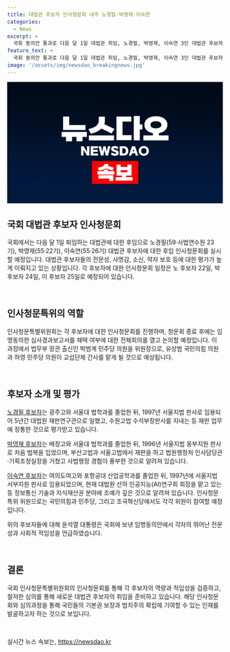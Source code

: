 ```yaml
---
title: 대법관 후보자 인사청문회 내주 노경필·박영재·이숙연
categories:
  - News
excerpt: >
  국회 동의안 통과로 다음 달 1일 대법관 취임, 노경필, 박영재, 이숙연 3인 대법관 후보자에 대한 청문회 실시 계획, 법무부 장관 출신인 박범계 민주당 의원을 위원장으로 하는 청문특위 위원 명단, 후보자들의 경력과 강점, 윤석열 대통령의 후보자 지명 사유 등을 소개한다. 청문회 일정과 후보자들의 전문성, 사명감, 소신, 약자 보호 등에 대한 높은 평가를 강조하여 클릭율을 높일 수 있도록 작성해야 할 것 같아.
feature_text: >
  국회 동의안 통과로 다음 달 1일 대법관 취임, 노경필, 박영재, 이숙연 3인 대법관 후보자에 대한 청문회 실시 계획, 법무부 장관 출신인 박범계 민주당 의원을 위원장으로 하는 청문특위 위원 명단, 후보자들의 경력과 강점, 윤석열 대통령의 후보자 지명 사유 등을 소개한다. 청문회 일정과 후보자들의 전문성, 사명감, 소신, 약자 보호 등에 대한 높은 평가를 강조하여 클릭율을 높일 수 있도록 작성해야 할 것 같아.
image: '/assets/img/newsdao_breakingnews.jpg'
---
```


<p><img src="/assets/img/newsdao_breakingnews.jpg" alt="ranknews 속보" /></p>

<h2 data-ke-size="size26">국회 대법관 후보자 인사청문회</h2>

<p>국회에서는 다음 달 1일 퇴임하는 대법관에 대한 후임으로 노경필(59·사법연수원 23기), 박영재(55·22기), 이숙연(55·26기) 대법관 후보자에 대한 후임 인사청문회를 실시할 예정입니다. 대법관 후보자들의 전문성, 사명감, 소신, 약자 보호 등에 대한 평가가 높게 이뤄지고 있는 상황입니다. 각 후보자에 대한 인사청문회 일정은 노 후보자 22일, 박 후보자 24일, 이 후보자 25일로 예정되어 있습니다.</p>

<p data-ke-size="size16">&nbsp;</p>

<h2 data-ke-size="size24">인사청문특위의 역할</h2>

<p>인사청문특별위원회는 각 후보자에 대한 인사청문회를 진행하며, 청문회 종료 후에는 임명동의한 심사경과보고서를 채택 여부에 대한 전체회의를 열고 논의할 예정입니다. 이 과정에서 법무부 장관 출신인 박범계 민주당 의원을 위원장으로, 유상범 국민의힘 의원과 허영 민주당 의원이 교섭단체 간사를 맡게 될 것으로 예상됩니다.</p>

<p data-ke-size="size16">&nbsp;</p>

<h2 data-ke-size="size24">후보자 소개 및 평가</h2>

<p><u>노경필 후보자</u>는 광주고와 서울대 법학과를 졸업한 뒤, 1997년 서울지법 판사로 임용되어 5년간 대법원 재판연구관으로 일했고, 수원고법 수석부장판사를 지내는 등 재판 업무에 정통한 것으로 평가받고 있습니다.</p>

<p><u>박영재 후보자</u>는 배정고와 서울대 법학과를 졸업한 뒤, 1996년 서울지법 동부지원 판사로 처음 법복을 입었으며, 부산고법과 서울고법에서 재판을 하고 법원행정처 인사담당관·기획조정실장을 거쳤고 사법행정 경험이 풍부한 것으로 알려져 있습니다.</p>

<p><u>이숙연 후보자</u>는 여의도여고와 포항공대 산업공학과를 졸업한 뒤, 1997년에 서울지법 서부지원 판사로 임용되었으며, 현재 대법원 산하 인공지능(AI)연구회 회장을 맡고 있는 등 정보통신 기술과 지식재산권 분야에 조예가 깊은 것으로 알려져 있습니다. 인사청문특위 위원으로는 국민의힘과 민주당, 그리고 조국혁신당에서도 각각 위원이 참여할 예정입니다.</p>

<p>위의 후보자들에 대해 윤석열 대통령은 국회에 보낸 임명동의안에서 각자의 뛰어난 전문성과 사회적 적임성을 언급하였습니다.</p>

<p data-ke-size="size16">&nbsp;</p>

<h2 data-ke-size="size24">결론</h2>

<p>국회 인사청문특별위원회의 인사청문회를 통해 각 후보자의 역량과 적임성을 검증하고, 철저한 심의를 통해 새로운 대법관 후보자의 취임을 준비하고 있습니다. 해당 인사청문회와 심의과정을 통해 국민들의 기본권 보장과 법치주의 확립에 기여할 수 있는 인재를 발굴하고자 하는 것으로 보입니다.</p>

<p data-ke-size="size16">&nbsp;</p>
실시간 뉴스 속보는, <a href="https://newsdao.kr" rel="dofollow">https://newsdao.kr</a>


